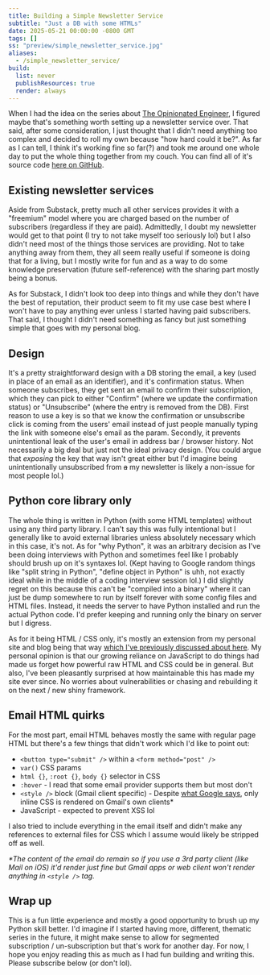 ```yaml
---
title: Building a Simple Newsletter Service
subtitle: "Just a DB with some HTMLs"
date: 2025-05-21 00:00:00 -0800 GMT
tags: []
ss: "preview/simple_newsletter_service.jpg"
aliases:
  - /simple_newsletter_service/
build:
  list: never
  publishResources: true
  render: always
---
```


When I had the idea on the series about [The Opinionated Engineer](/blog/2025-05-04-the-opinionated-engineer/), I figured maybe that's something worth setting up a newsletter service over. That said, after some consideration, I just thought that I didn't need anything too complex and decided to roll my own because "how hard could it be?". As far as I can tell, I think it's working fine so far(?) and took me around one whole day to put the whole thing together from my couch. You can find all of it's source code [here on GitHub](https://github.com/binhonglee/subscription).

## Existing newsletter services

Aside from Substack, pretty much all other services provides it with a "freemium" model where you are charged based on the number of subscribers (regardless if they are paid). Admittedly, I doubt my newsletter would get to that point (I try to not take myself too seriously lol) but I also didn't need most of the things those services are providing. Not to take anything away from them, they all seem really useful if someone is doing that for a living, but I mostly write for fun and as a way to do some knowledge preservation (future self-reference) with the sharing part mostly being a bonus.

As for Substack, I didn't look too deep into things and while they don't have the best of reputation, their product seem to fit my use case best where I won't have to pay anything ever unless I started having paid subscribers. That said, I thought I didn't need something as fancy but just something simple that goes with my personal blog.

## Design

It's a pretty straightforward design with a DB storing the email, a key (used in place of an email as an identifier), and it's confirmation status. When someone subscribes, they get sent an email to confirm their subscription, which they can pick to either "Confirm" (where we update the confirmation status) or "Unsubscribe" (where the entry is removed from the DB). First reason to use a key is so that we know the confirmation or unsubscribe click is coming from the users' email instead of just people manually typing the link with someone else's email as the param. Secondly, it prevents unintentional leak of the user's email in address bar / browser history. Not necessarily a big deal but just not the ideal privacy design. (You could argue that _exposing_ the key that way isn't great either but I'd imagine being unintentionally unsubscribed from ~~a~~ my newsletter is likely a non-issue for most people lol.)

## Python core library only

The whole thing is written in Python (with some HTML templates) without using any third party library. I can't say this was fully intentional but I generally like to avoid external libraries unless absolutely necessary which in this case, it's not. As for "why Python", it was an arbitrary decision as I've been doing interviews with Python and sometimes feel like I probably should brush up on it's syntaxes lol. (Kept having to Google random things like "split string in Python", "define object in Python" is uhh, not exactly ideal while in the middle of a coding interview session lol.) I did slightly regret on this because this can't be "compiled into a binary" where it can just be dump somewhere to run by itself forever with some config files and HTML files. Instead, it needs the server to have Python installed and run the actual Python code. I'd prefer keeping and running only the binary on server but I digress.

As for it being HTML / CSS only, it's mostly an extension from my personal site and blog being that way [which I've previously discussed about here](/blog/2022-01-31-rebuild-personal-site/). My personal opinion is that our growing reliance on JavaScript to do things had made us forget how powerful raw HTML and CSS could be in general. But also, I've been pleasantly surprised at how maintainable this has made my site ever since. No worries about vulnerabilities or chasing and rebuilding it on the next / new shiny framework.

## Email HTML quirks

For the most part, email HTML behaves mostly the same with regular page HTML but there's a few things that didn't work which I'd like to point out:

- `<button type="submit" />` within a `<form method="post" />`
- `var()` CSS params
- `html {}`, `:root {}`, `body {}` selector in CSS
- `:hover` - I read that some email provider supports them but most don't
- `<style />` block (Gmail client specific) - Despite [what Google says](https://developers.google.com/workspace/gmail/design/css), only inline CSS is rendered on Gmail's own clients*
- JavaScript - expected to prevent XSS lol

I also tried to include everything in the email itself and didn't make any references to external files for CSS which I assume would likely be stripped off as well.

_*The content of the email do remain so if you use a 3rd party client (like Mail on iOS) it'd render just fine but Gmail apps or web client won't render anything in `<style />` tag._

## Wrap up

This is a fun little experience and mostly a good opportunity to brush up my Python skill better. I'd imagine if I started having more, different, thematic series in the future, it might make sense to allow for segmented subscription / un-subscription but that's work for another day. For now, I hope you enjoy reading this as much as I had fun building and writing this. Please subscribe below (or don't lol).
